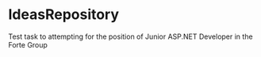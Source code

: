# IdeasRepository
Test task to attempting for the position of Junior ASP.NET Developer in the Forte Group 
